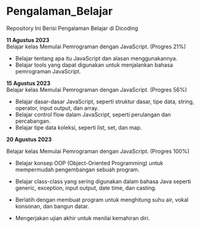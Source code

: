 # Pengalaman_Belajar
Repository Ini Berisi Pengalaman Belajar di Dicoding 

**11 Agustus 2023**  
Belajar kelas Memulai Pemrograman dengan JavaScript. (Progres 21%)
* Belajar tentang apa itu JavaScript dan alasan menggunakannya.
* Belajar tools yang dapat digunakan untuk menjalankan bahasa pemrograman JavaScript.

**15 Agustus 2023**  
Belajar kelas Memulai Pemrograman dengan JavaScript. (Progres 56%)
* Belajar dasar-dasar JavaScript, seperti struktur dasar, tipe data, string, operator, input output, dan array.
* Belajar control flow dalam JavaScript, seperti perulangan dan percabangan.
* Belajar tipe data koleksi, seperti list, set, dan map.

**20 Agustus 2023**  

Belajar kelas Memulai Pemrograman dengan JavaScript. (Progres 100%)

  * Belajar konsep OOP (Object-Oriented Programming) untuk mempermudah pengembangan sebuah program.

  * Belajar class-class yang sering digunakan dalam bahasa Java seperti generic, exception, input output, date time, dan casting. 

  * Berlatih dengan membuat program untuk menghitung suhu air, vokal konsonan, dan bangun datar. 

  * Mengerjakan ujian akhir untuk menilai kemahiran diri.

